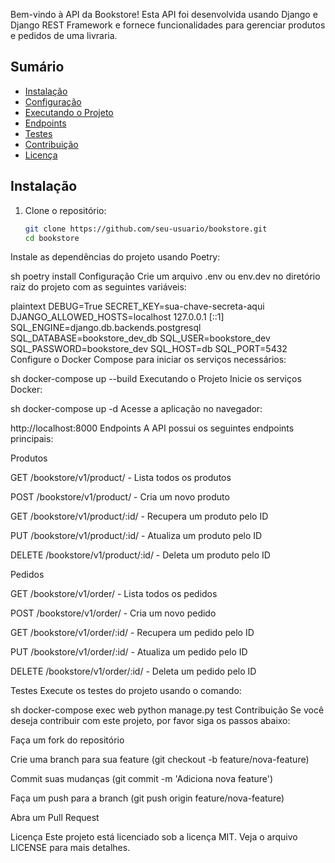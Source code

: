 

Bem-vindo à API da Bookstore! Esta API foi desenvolvida usando Django e Django REST Framework e fornece funcionalidades para gerenciar produtos e pedidos de uma livraria.

## Sumário

- [Instalação](#instalação)
- [Configuração](#configuração)
- [Executando o Projeto](#executando-o-projeto)
- [Endpoints](#endpoints)
- [Testes](#testes)
- [Contribuição](#contribuição)
- [Licença](#licença)

## Instalação

1. Clone o repositório:

   ```sh
   git clone https://github.com/seu-usuario/bookstore.git
   cd bookstore
Instale as dependências do projeto usando Poetry:

sh
poetry install
Configuração
Crie um arquivo .env ou env.dev no diretório raiz do projeto com as seguintes variáveis:

plaintext
DEBUG=True
SECRET_KEY=sua-chave-secreta-aqui
DJANGO_ALLOWED_HOSTS=localhost 127.0.0.1 [::1]
SQL_ENGINE=django.db.backends.postgresql
SQL_DATABASE=bookstore_dev_db
SQL_USER=bookstore_dev
SQL_PASSWORD=bookstore_dev
SQL_HOST=db
SQL_PORT=5432
Configure o Docker Compose para iniciar os serviços necessários:

sh
docker-compose up --build
Executando o Projeto
Inicie os serviços Docker:

sh
docker-compose up -d
Acesse a aplicação no navegador:

http://localhost:8000
Endpoints
A API possui os seguintes endpoints principais:

Produtos

GET /bookstore/v1/product/ - Lista todos os produtos

POST /bookstore/v1/product/ - Cria um novo produto

GET /bookstore/v1/product/:id/ - Recupera um produto pelo ID

PUT /bookstore/v1/product/:id/ - Atualiza um produto pelo ID

DELETE /bookstore/v1/product/:id/ - Deleta um produto pelo ID

Pedidos

GET /bookstore/v1/order/ - Lista todos os pedidos

POST /bookstore/v1/order/ - Cria um novo pedido

GET /bookstore/v1/order/:id/ - Recupera um pedido pelo ID

PUT /bookstore/v1/order/:id/ - Atualiza um pedido pelo ID

DELETE /bookstore/v1/order/:id/ - Deleta um pedido pelo ID

Testes
Execute os testes do projeto usando o comando:

sh
docker-compose exec web python manage.py test
Contribuição
Se você deseja contribuir com este projeto, por favor siga os passos abaixo:

Faça um fork do repositório

Crie uma branch para sua feature (git checkout -b feature/nova-feature)

Commit suas mudanças (git commit -m 'Adiciona nova feature')

Faça um push para a branch (git push origin feature/nova-feature)

Abra um Pull Request

Licença
Este projeto está licenciado sob a licença MIT. Veja o arquivo LICENSE para mais detalhes.



